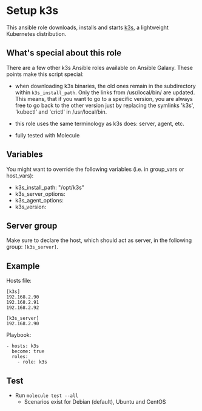 # Setup k3s

This ansible role downloads, installs and starts [k3s](https://k3s.io/), a lightweight Kubernetes  distribution.

## What's special about this role
There are a few other k3s Ansible roles available on Ansible Galaxy. These points make this script special:

- when downloading k3s binaries, the old ones remain in the subdirectory within `k3s_install_path`. Only the links from /usr/local/bin/ are updated. This means, that if you want to go to a specific version, you are always free to go back to the other version just by replacing the symlinks 'k3s', 'kubectl' and 'crictl' in /usr/local/bin.

- this role uses the same terminology as k3s does: server, agent, etc.

- fully tested with Molecule

## Variables

You might want to override the following variables (i.e. in group_vars or host_vars):

- k3s_install_path: "/opt/k3s"
- k3s_server_options:
- k3s_agent_options:
- k3s_version:

## Server group

Make sure to declare the host, which should act as server, in the following group: `[k3s_server]`.

## Example

Hosts file:

```
[k3s]
192.168.2.90
192.168.2.91
192.168.2.92

[k3s_server]
192.168.2.90
```

Playbook:

```
- hosts: k3s
  become: true
  roles:
    - role: k3s
```

## Test

- Run `molecule test --all`
  - Scenarios exist for Debian (default), Ubuntu and CentOS

